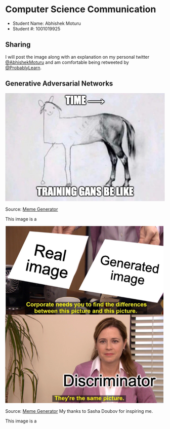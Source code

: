 # Computer Science Communication

- Student Name: Abhishek Moturu
- Student #: 1001019925

## Sharing

I will post the image along with an explanation on my personal twitter [@AbhishekMoturu](https://twitter.com/AbhishekMoturu) and am comfortable being retweeted by [@ProbablyLearn](https://twitter.com/ProbablyLearn).

## Generative Adversarial Networks

![](./gan-horse.png)

Source: [Meme Generator](https://imgflip.com/i/558lk5)

This image is a

![](./gan-office.png)

Source: [Meme Generator](https://imgflip.com/i/559d8n) My thanks to Sasha Doubov for inspiring me.

This image is a
